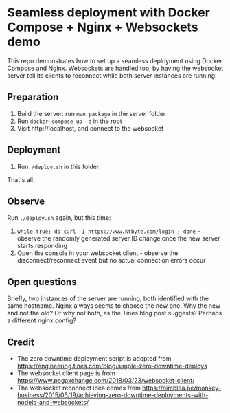 # Seamless deployment with Docker Compose + Nginx + Websockets demo

This repo demonstrates how to set up a seamless deployment using Docker Compose
and Nginx. Websockets are handled too, by having the websocket server tell its
clients to reconnect while both server instances are running.

## Preparation

1. Build the server: run `mvn package` in the server folder
2. Run `docker-compose up -d` in the root
3. Visit http://localhost, and connect to the websocket

## Deployment

1. Run`./deploy.sh` in this folder

That's all.

## Observe

Run `./deploy.sh` again, but this time:

1. `while true; do curl -I https://www.ktbyte.com/login ; done` - observe the
randomly generated server ID change once the new server starts responding
2. Open the console in your websocket client - observe the disconnect/reconnect
event but no actual connection errors occur

## Open questions

Briefly, two instances of the server are running, both identified with the same
hostname. Nginx always seems to choose the new one. Why the new and not the old?
Or why not both, as the Tines blog post suggests? Perhaps a different nginx config?

## Credit

* The zero downtime deployment script is adopted from https://engineering.tines.com/blog/simple-zero-downtime-deploys
* The websocket client page is from https://www.pegaxchange.com/2018/03/23/websocket-client/
* The websocket reconnect idea comes from https://nimblea.pe/monkey-business/2015/05/19/achieving-zero-downtime-deployments-with-nodejs-and-websockets/